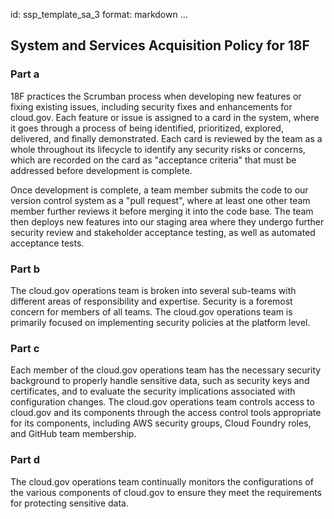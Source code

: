 id: ssp_template_sa_3
format: markdown
...
## System and Services Acquisition Policy for 18F

### Part a

18F practices the Scrumban process when developing new features or fixing existing issues, including security fixes and enhancements for cloud.gov.  Each feature or issue is assigned to a card in the system, where it goes through a process of being identified, prioritized, explored, delivered, and finally demonstrated. Each card is reviewed by the team as a whole throughout its lifecycle to identify any security risks or concerns, which are recorded on the card as "acceptance criteria" that must be addressed before development is complete.

Once development is complete, a team member submits the code to our version control system as a "pull request", where at least one other team member further reviews it before merging it into the code base.  The team then deploys new features into our staging area where they undergo further security review and stakeholder acceptance testing, as well as automated acceptance tests.

### Part b

The cloud.gov operations team is broken into several sub-teams with different areas of responsibility and expertise.   Security is a foremost concern for members of all teams.  The cloud.gov operations team is primarily focused on implementing security policies at the platform level.

### Part c

Each member of the cloud.gov operations team has the necessary security background to properly handle sensitive data, such as security keys and certificates, and to evaluate the security implications associated with configuration changes. The cloud.gov operations team controls access to cloud.gov and its components through the access control tools appropriate for its components, including AWS security groups, Cloud Foundry roles, and GitHub team membership.

### Part d

The cloud.gov operations team continually monitors the configurations of the various components of cloud.gov to ensure they meet the requirements for protecting sensitive data.
